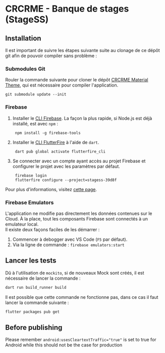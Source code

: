 # CRCRME - Banque de stages (StageSS)

## Installation

Il est important de suivre les étapes suivante suite au clonage de ce dépôt git afin de pouvoir compiler sans problème :  

### Submodules Git

Rouler la commande suivante pour cloner le dépôt [CRCRME Material Theme](https://github.com/cr-crme/crcrme_material_theme), qui est nécessaire pour compiler l'application.

    git submodule update --init

### Firebase

1. Installer le [CLI Firebase](https://firebase.google.com/docs/cli#setup_update_cli). La façon la plus rapide, si Node.js est déjà installé, est avec `npm` :    

        npm install -g firebase-tools

2. Installer le [CLI FlutterFire](https://pub.dev/packages/flutterfire_cli) à l'aide de `dart`.

        dart pub global activate flutterfire_cli

3. Se connecter avec un compte ayant accès au projet Firebase et configurer le projet avec les paramètres par défaut.

        firebase login
        flutterfire configure --project=stagess-39d8f

Pour plus d'informations, visitez [cette page](https://firebase.google.com/docs/flutter/setup).

### Firebase Emulators

L'application ne modifie pas directement les données contenues sur le Cloud. À la place, tout les composants Firebase sont connectés à un emulateur local.  
Il existe deux façons faciles de les démarrer :

1. Commencer à debogger avec VS Code (`F5` par défaut).
2. Via la ligne de commande : `firebase emulators:start`

## Lancer les tests

Dû à l'utilisation de `mockito`, si de nouveaux Mock sont créés, il est nécessaire de lancer la commande :
```bash
dart run build_runner build
```
Il est possible que cette commande ne fonctionne pas, dans ce cas il faut lancer la commande suivante :
```bash
flutter packages pub get
```


## Before publishing

Please remember `android:usesCleartextTraffic="true"` is set to true for Android while this should not be the case for production
